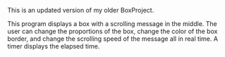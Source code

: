 This is an updated version of my older BoxProject.

This program displays a box with a scrolling message in the middle. 
The user can change the proportions of the box, change the color of the box border, and change the scrolling speed of the message all in real time.
A timer displays the elapsed time.
